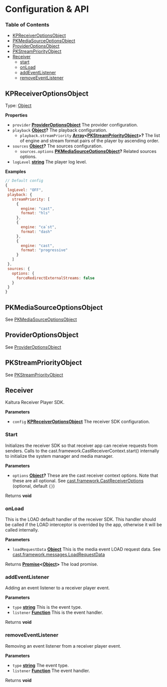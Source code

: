 # Configuration & API

### Table of Contents

- [KPReceiverOptionsObject](#kpreceiveroptionsobject)
- [PKMediaSourceOptionsObject](#pkmediasourceoptionsobject)
- [ProviderOptionsObject](#provideroptionsobject)
- [PKStreamPriorityObject](#pkstreampriorityobject)
- [Receiver](#receiver)
  - [start](#start)
  - [onLoad](#onload)
  - [addEventListener](#addeventlistener)
  - [removeEventListener](#removeeventlistener)

## KPReceiverOptionsObject

Type: [Object](https://developer.mozilla.org/docs/Web/JavaScript/Reference/Global_Objects/Object)

**Properties**

- `provider` **[ProviderOptionsObject](#provideroptionsobject)** The provider configuration.
- `playback` **[Object](https://developer.mozilla.org/docs/Web/JavaScript/Reference/Global_Objects/Object)?** The playback configuration.
  - `playback.streamPriority` **[Array](https://developer.mozilla.org/docs/Web/JavaScript/Reference/Global_Objects/Array)&lt;[PKStreamPriorityObject](#pkstreampriorityobject)>?** The list of engine and stream format pairs of the player by ascending order.
- `sources` **[Object](https://developer.mozilla.org/docs/Web/JavaScript/Reference/Global_Objects/Object)?** The sources configuration.
  - `sources.options` **[PKMediaSourceOptionsObject](#pkmediasourceoptionsobject)?** Related sources options.
- `logLevel` **[string](https://developer.mozilla.org/docs/Web/JavaScript/Reference/Global_Objects/String)** The player log level.

**Examples**

```javascript
// Default config
{
 logLevel: "OFF",
 playback: {
   streamPriority: [
     {
       engine: "cast",
       format: "hls"
     },
     {
       engine: "ca`st",
       format: "dash"
     },
     {
       engine: "cast",
       format: "progressive"
     }
   ]
 },
 sources: {
   options: {
     forceRedirectExternalStreams: false
   }
 }
}
```

## PKMediaSourceOptionsObject

See [PKMediaSourceOptionsObject](https://github.com/kaltura/playkit-js/blob/master/docs/configuration.md#type-pkmediasourceoptionsobject)

## ProviderOptionsObject

See [ProviderOptionsObject](https://github.com/kaltura/playkit-js-providers/blob/master/docs/configuration.md#configuration-structure)

## PKStreamPriorityObject

See [PKStreamPriorityObject](https://github.com/kaltura/playkit-js/blob/master/docs/configuration.md#type-arraypkstreampriorityobject)

## Receiver

Kaltura Receiver Player SDK.

**Parameters**

- `config` **[KPReceiverOptionsObject](#kpreceiveroptionsobject)** The receiver SDK configuration.

### Start

Initializes the receiver SDK so that receiver app can receive requests from senders.
Calls to the cast.framework.CastReceiverContext.start() internally to initialize the system manager and media manager.

**Parameters**

- `options` **[Object](https://developer.mozilla.org/docs/Web/JavaScript/Reference/Global_Objects/Object)?** These are the cast receiver context options. Note that these are all optional. See [cast.framework.CastReceiverOptions](https://developers.google.com/cast/docs/reference/caf_receiver/cast.framework.CastReceiverOptions) (optional, default `{}`)

Returns **void**

### onLoad

This is the LOAD default handler of the receiver SDK. This handler should be called if the LOAD interceptor is overrided by the app, otherwise it will be called internally.

**Parameters**

- `loadRequestData` **[Object](https://developer.mozilla.org/docs/Web/JavaScript/Reference/Global_Objects/Object)** This is the media event LOAD request data. See [cast.framework.messages.LoadRequestData](https://developers.google.com/cast/docs/reference/caf_receiver/cast.framework.messages.LoadRequestData)

Returns **[Promise](https://developer.mozilla.org/docs/Web/JavaScript/Reference/Global_Objects/Promise)&lt;[Object](https://developer.mozilla.org/docs/Web/JavaScript/Reference/Global_Objects/Object)>** The load promise.

### addEventListener

Adding an event listener to a receiver player event.

**Parameters**

- `type` **[string](https://developer.mozilla.org/docs/Web/JavaScript/Reference/Global_Objects/String)** This is the event type.
- `listener` **[Function](https://developer.mozilla.org/docs/Web/JavaScript/Reference/Statements/function)** This is the event handler.

Returns **void**

### removeEventListener

Removing an event listener from a receiver player event.

**Parameters**

- `type` **[string](https://developer.mozilla.org/docs/Web/JavaScript/Reference/Global_Objects/String)** The event type.
- `listener` **[Function](https://developer.mozilla.org/docs/Web/JavaScript/Reference/Statements/function)** The event handler.

Returns **void**
